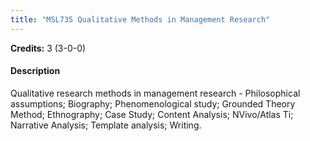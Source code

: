 ```yaml
---
title: "MSL735 Qualitative Methods in Management Research"
---
```

**Credits:** 3 (3-0-0)

#### Description
Qualitative research methods in management research - Philosophical assumptions; Biography; Phenomenological study; Grounded Theory Method; Ethnography; Case Study; Content Analysis; NVivo/Atlas Ti; Narrative Analysis; Template analysis; Writing.